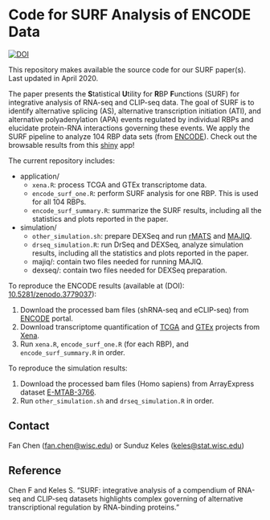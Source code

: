 


<!-- README.md is generated from README.Rmd. Please edit that file -->

# Code for SURF Analysis of ENCODE Data

<!-- badges: start -->

<!-- [![lifecycle](https://img.shields.io/badge/lifecycle-experimental-orange.svg)](https://www.tidyverse.org/lifecycle/#experimental) -->

[![DOI](https://zenodo.org/badge/260113226.svg)](https://zenodo.org/badge/latestdoi/260113226)
<!-- badges: end -->

This repository makes available the source code for our SURF paper(s).
Last updated in April 2020.

The paper presents the **S**tatistical **U**tility for **R**BP
**F**unctions (SURF) for integrative analysis of RNA-seq and CLIP-seq
data. The goal of SURF is to identify alternative splicing (AS),
alternative transcription initiation (ATI), and alternative
polyadenylation (APA) events regulated by individual RBPs and elucidate
protein-RNA interactions governing these events. We apply the SURF
pipeline to analyze 104 RBP data sets (from
[ENCODE](https://www.encodeproject.org)). Check out the browsable
results from this [shiny](http://www.statlab.wisc.edu/shiny/surf/) app\!

The current repository includes:

  - application/
      - `xena.R`: process TCGA and GTEx transcriptome data.
      - `encode_surf_one.R`: perform SURF analysis for one RBP. This is
        used for all 104 RBPs.
      - `encode_surf_summary.R`: summarize the SURF results, including
        all the statistics and plots reported in the paper.
  - simulation/
      - `other_simulation.sh`: prepare DEXSeq and run
        [rMATS](http://rnaseq-mats.sourceforge.net/) and
        [MAJIQ](https://majiq.biociphers.org).
      - `drseq_simulation.R`: run DrSeq and DEXSeq, analyze simulation
        results, including all the statistics and plots reported in the
        paper.
      - majiq/: contain two files needed for running MAJIQ.
      - dexseq/: contain two files needed for DEXSeq preparation.

To reproduce the ENCODE results (available at (DOI):
[10.5281/zenodo.3779037](https://doi.org/10.5281/zenodo.3779037)):

1.  Download the processed bam files (shRNA-seq and eCLIP-seq) from
    [ENCODE](https://www.encodeproject.org) portal.
2.  Download transcriptome quantification of
    [TCGA](https://www.cancer.gov/about-nci/organization/ccg/research/structural-genomics/tcga)
    and [GTEx](https://commonfund.nih.gov/gtex) projects from
    [Xena](https://xena.ucsc.edu).
3.  Run `xena.R`, `encode_surf_one.R` (for each RBP), and
    `encode_surf_summary.R` in order.

To reproduce the simulation results:

1.  Download the processed bam files (Homo sapiens) from ArrayExpress
    dataset
    [E-MTAB-3766](https://www.ebi.ac.uk/arrayexpress/experiments/E-MTAB-3766/files/processed/).
2.  Run `other_simulation.sh` and `drseq_simulation.R` in order.

## Contact

Fan Chen (<fan.chen@wisc.edu>) or Sunduz Keles (<keles@stat.wisc.edu>)

## Reference

Chen F and Keles S. “SURF: integrative analysis of a compendium of
RNA-seq and CLIP-seq datasets highlights complex governing of
alternative transcriptional regulation by RNA-binding proteins.”
